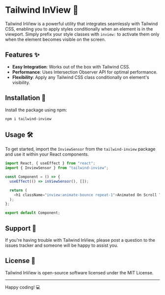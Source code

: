 # Tailwind InView 🌟

Tailwind InView is a powerful utility that integrates seamlessly with Tailwind CSS, enabling you to apply styles conditionally when an element is in the viewport. Simply prefix your style classes with `inview:` to activate them only when the element becomes visible on the screen.

## Features ✨

- **Easy Integration**: Works out of the box with Tailwind CSS.
- **Performance**: Uses Intersection Observer API for optimal performance.
- **Flexibility**: Apply any Tailwind CSS class conditionally on element's visibility.

## Installation 🚀

Install the package using npm:

```bash
npm i tailwind-inview
```

## Usage 🛠️

To get started, import the `InviewSensor` from the `tailwind-inview` package and use it within your React components.

```javascript
import React, { useEffect } from "react";
import { InviewSensor } from "tailwind-inview";

const Component = () => {
  useEffect(() => inViewSensor(), []);

  return (
    <h1 className="inview:animate-bounce repeat-1">Animated On Scroll Text</h1>
  );
};

export default Component;
```

## Support 💖

If you're having trouble with Tailwind InView, please post a question to the issues tracker and someone will be happy to assist you.

## License 📄

Tailwind InView is open-source software licensed under the MIT License.

---

Happy coding! 💻

